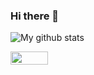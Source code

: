 ### Hi there 👋

![My github stats](https://github-readme-stats.vercel.app/api?username=strongcourage)

<!--
**strongcourage/strongcourage** is a ✨ _special_ ✨ repository because its `README.md` (this file) appears on your GitHub profile.

Here are some ideas to get you started:

- 🔭 I’m currently working on ...
- 🌱 I’m currently learning ...
- 👯 I’m looking to collaborate on ...
- 🤔 I’m looking for help with ...
- 💬 Ask me about ...
- 📫 How to reach me: ...
- 😄 Pronouns: ...
- ⚡ Fun fact: ...
-->

<img width="60" height="21" src="https://views.whatilearened.today/views/github/strongcourage/strongcourage.svg"/>
